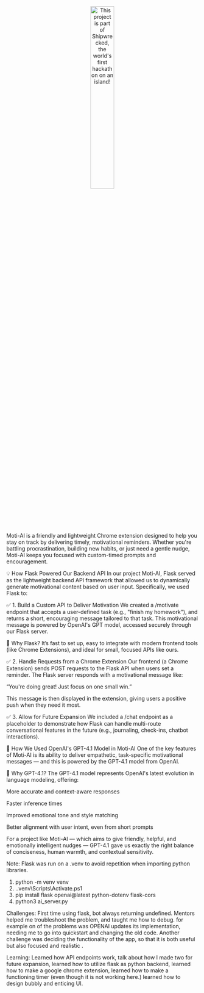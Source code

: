 <div align="center">
  <a href="https://shipwrecked.hackclub.com/?t=ghrm" target="_blank">
    <img src="https://hc-cdn.hel1.your-objectstorage.com/s/v3/739361f1d440b17fc9e2f74e49fc185d86cbec14_badge.png" 
         alt="This project is part of Shipwrecked, the world's first hackathon on an island!" 
         style="width: 35%;">
  </a>
</div>

Moti-AI is a friendly and lightweight Chrome extension designed to help you stay on track by delivering timely, motivational reminders. Whether you're battling procrastination, building new habits, or just need a gentle nudge, Moti-AI keeps you focused with custom-timed prompts and encouragement.

💡 How Flask Powered Our Backend API
In our project Moti-AI, Flask served as the lightweight backend API framework that allowed us to dynamically generate motivational content based on user input. Specifically, we used Flask to:

✅ 1. Build a Custom API to Deliver Motivation
We created a /motivate endpoint that accepts a user-defined task (e.g., "finish my homework"), and returns a short, encouraging message tailored to that task. This motivational message is powered by OpenAI's GPT model, accessed securely through our Flask server.

🧠 Why Flask? It’s fast to set up, easy to integrate with modern frontend tools (like Chrome Extensions), and ideal for small, focused APIs like ours.

✅ 2. Handle Requests from a Chrome Extension
Our frontend (a Chrome Extension) sends POST requests to the Flask API when users set a reminder. The Flask server responds with a motivational message like:

“You're doing great! Just focus on one small win.”

This message is then displayed in the extension, giving users a positive push when they need it most.

✅ 3. Allow for Future Expansion
We included a /chat endpoint as a placeholder to demonstrate how Flask can handle multi-route conversational features in the future (e.g., journaling, check-ins, chatbot interactions).

🧠 How We Used OpenAI's GPT-4.1 Model in Moti-AI
One of the key features of Moti-AI is its ability to deliver empathetic, task-specific motivational messages — and this is powered by the GPT-4.1 model from OpenAI.

🔹 Why GPT-4.1?
The GPT-4.1 model represents OpenAI's latest evolution in language modeling, offering:

More accurate and context-aware responses

Faster inference times

Improved emotional tone and style matching

Better alignment with user intent, even from short prompts

For a project like Moti-AI — which aims to give friendly, helpful, and emotionally intelligent nudges — GPT-4.1 gave us exactly the right balance of conciseness, human warmth, and contextual sensitivity.

Note: Flask was run on a .venv to avoid repetition when importing python libraries.

1. python -m venv venv
2. .\.venv\Scripts\Activate.ps1
3. pip install flask openai@latest python-dotenv flask-cors
4. python3 ai_server.py

Challenges: First time using flask, bot always returning undefined. Mentors helped me troubleshoot the problem, and taught me how to debug. for example on of the problems was OPENAI updates its implementation, needing me to go into quickstart and changing the old code. Another challenge was deciding the functionality of the app, so that it is both useful but also focused and realistic .

Learning: Learned how API endpoints work, talk about how I made two for future expansion, learned how to utilize flask as python backend, learned how to make a google chrome extension, learned how to make a functioning timer (even though it is not working here.) learned how to design bubbly and enticing UI.
